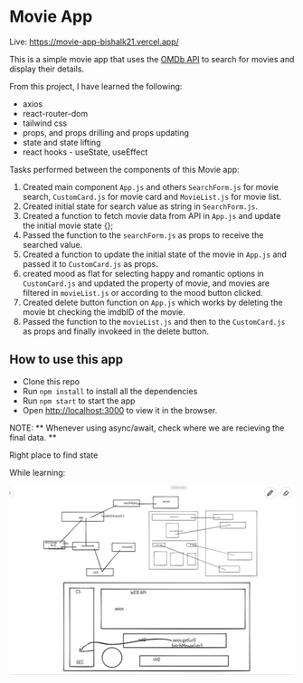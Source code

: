 # Movie App

Live: https://movie-app-bishalk21.vercel.app/

This is a simple movie app that uses the [OMDb API](http://www.omdbapi.com/) to search for movies and display their details.

From this project, I have learned the following:

- axios
- react-router-dom
- tailwind css
- props, and props drilling and props updating
- state and state lifting
- react hooks - useState, useEffect

Tasks performed between the components of this Movie app:

1. Created main component `App.js` and others `SearchForm.js` for movie search, `CustomCard.js` for movie card and `MovieList.js` for movie list.
2. Created initial state for search value as string in `SearchForm.js`.
3. Created a function to fetch movie data from API in `App.js` and update the initial movie state {};
4. Passed the function to the `searchForm.js` as props to receive the searched value.
5. Created a function to update the initial state of the movie in `App.js` and passed it to `CustomCard.js` as props.
6. created mood as flat for selecting happy and romantic options in `CustomCard.js` and updated the property of movie, and movies are filtered in `movieList.js` or according to the mood button clicked.
7. Created delete button function on `App.js` which works by deleting the movie bt checking the imdbID of the movie.
8. Passed the function to the `movieList.js` and then to the `CustomCard.js` as props and finally invokeed in the delete button.

## How to use this app

- Clone this repo
- Run `npm install` to install all the dependencies
- Run `npm start` to start the app
- Open [http://localhost:3000](http://localhost:3000) to view it in the browser.

NOTE: ** Whenever using async/await, check where we are recieving the final data. **

Right place to find state

While learning:

<img src="./learning.png">

